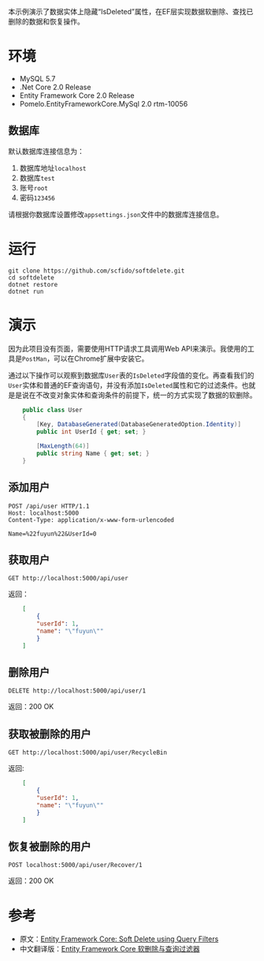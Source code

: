 本示例演示了数据实体上隐藏“IsDeleted”属性，在EF层实现数据软删除、查找已删除的数据和恢复操作。

# 环境
* MySQL 5.7
* .Net Core 2.0 Release
* Entity Framework Core 2.0 Release
* Pomelo.EntityFrameworkCore.MySql 2.0 rtm-10056

## 数据库
默认数据库连接信息为：
1. 数据库地址`localhost`
1. 数据库`test`
1. 账号`root`
1. 密码`123456`

请根据你数据库设置修改`appsettings.json`文件中的数据库连接信息。
 

# 运行
    git clone https://github.com/scfido/softdelete.git
    cd softdelete
    dotnet restore
    dotnet run

# 演示
因为此项目没有页面，需要使用HTTP请求工具调用Web API来演示。我使用的工具是`PostMan`，可以在Chrome扩展中安装它。

通过以下操作可以观察到数据库`User`表的`IsDeleted`字段值的变化。再查看我们的`User`实体和普通的EF查询语句，并没有添加`IsDeleted`属性和它的过滤条件。也就是是说在不改变对象实体和查询条件的前提下，统一的方式实现了数据的软删除。
```csharp
    public class User
    {
        [Key, DatabaseGenerated(DatabaseGeneratedOption.Identity)]
        public int UserId { get; set; }

        [MaxLength(64)]
        public string Name { get; set; }
    }

```

## 添加用户

```http
POST /api/user HTTP/1.1
Host: localhost:5000
Content-Type: application/x-www-form-urlencoded

Name=%22fuyun%22&UserId=0
```

## 获取用户
    GET http://localhost:5000/api/user
返回：
```json
    [
        {
        "userId": 1,
        "name": "\"fuyun\""
        }
    ]
```

## 删除用户
    DELETE http://localhost:5000/api/user/1

返回：200 OK

## 获取被删除的用户
    GET http://localhost:5000/api/user/RecycleBin

返回:
```json
    [
        {
        "userId": 1,
        "name": "\"fuyun\""
        }
    ]
```

## 恢复被删除的用户
    POST localhost:5000/api/user/Recover/1

返回：200 OK

# 参考
* 原文：[Entity Framework Core: Soft Delete using Query Filters](https://www.meziantou.net/2017/07/10/entity-framework-core-soft-delete-using-query-filters)
* 中文翻译版：[Entity Framework Core 软删除与查询过滤器](http://www.cnblogs.com/tdfblog/p/entity-framework-core-soft-delete-using-query-filters.html)